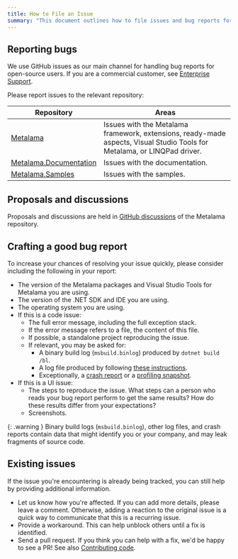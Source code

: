 ```yaml
---
title: How to File an Issue
summary: "This document outlines how to file issues and bug reports for Metalama using GitHub, including necessary information and repositories."
---
```


## Reporting bugs

We use GitHub issues as our main channel for handling bug reports for open-source users. If you are a commercial customer, see [Enterprise Support](/premium/enterprise-support)<i class="premium"></i>.

Please report issues to the relevant repository:

| Repository | Areas |
|----|----|
| [Metalama](https://github.com/metalama/Metalama/issues) | Issues with the Metalama framework, extensions, ready-made aspects, Visual Studio Tools for Metalama, or LINQPad driver. |
| [Metalama.Documentation](https://github.com/metalama/Metalama.Documentation/issues) | Issues with the documentation. |
| [Metalama.Samples](https://github.com/metalama/Metalama.Documentation/issues) | Issues with the samples. |

## Proposals and discussions

Proposals and discussions are held in [GitHub discussions](https://github.com/orgs/metalama/discussions) of the Metalama repository.

## Crafting a good bug report

To increase your chances of resolving your issue quickly, please consider including the following in your report:

* The version of the Metalama packages and Visual Studio Tools for Metalama you are using.
* The version of the .NET SDK and IDE you are using.
* The operating system you are using.
* If this is a code issue:
    - The full error message, including the full exception stack.
    - If the error message refers to a file, the content of this file.
    - If possible, a standalone project reproducing the issue.
    - If relevant, you may be asked for:
        - A binary build log (`msbuild.binlog`) produced by `dotnet build /bl`.
        - A log file produced by following [these instructions](https://doc.metalama.net/conceptual/configuration/creating-logs).
        - Exceptionally, a [crash report](https://doc.metalama.net/conceptual/configuration/process-dump) or a [profiling snapshot](https://doc.metalama.net/conceptual/configuration/profiling).
* If this is a UI issue:
    - The steps to reproduce the issue. What steps can a person who reads your bug report perform to get the same results? How do these results differ from your expectations?
    - Screenshots.

{: .warning }
Binary build logs (`msbuild.binlog`), other log files, and crash reports contain data that might identify you or your company, and may leak fragments of source code.

## Existing issues

If the issue you're encountering is already being tracked, you can still help by providing additional information.

- Let us know how you're affected. If you can add more details, please leave a comment. Otherwise, adding a reaction to the original issue is a quick way to communicate that this is a recurring issue.
- Provide a workaround. This can help unblock others until a fix is identified.
- Send a pull request. If you think you can help with a fix, we'd be happy to see a PR! See also [Contributing code](contribute-code).

